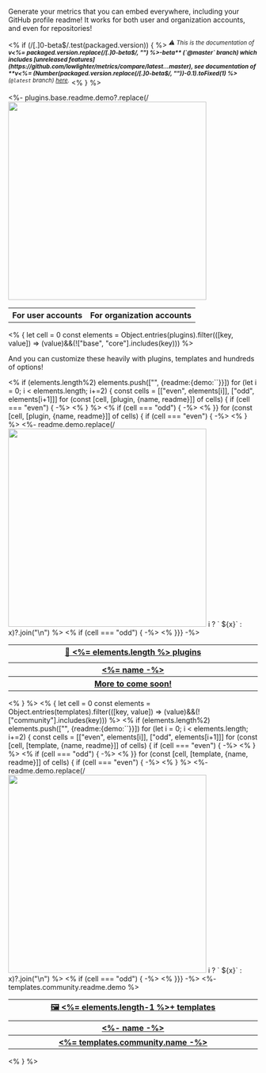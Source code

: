 Generate your metrics that you can embed everywhere, including your GitHub profile readme! It works for both user and organization accounts, and even for repositories!

<% if (/[.]0-beta$/.test(packaged.version)) { %>
<sup>*⚠️ This is the documentation of **v<%= packaged.version.replace(/[.]0-beta$/, "") %>-beta** (`@master` branch) which includes [unreleased features](https://github.com/lowlighter/metrics/compare/latest...master), see documentation of **v<%= (Number(packaged.version.replace(/[.]0-beta$/, ""))-0.1).toFixed(1) %>** (`@latest` branch) [here](https://github.com/lowlighter/metrics/blob/latest/README.md).*</sup>
<% } %>

<table>
  <tr>
    <th align="center">For user accounts</th>
    <th align="center">For organization accounts</th>
  </tr>
  <tr>
    <%- plugins.base.readme.demo?.replace(/<img src=/g, `<img alt="" width="400" src=`) %>
  </tr>
</table>
<% {
  let cell = 0
  const elements = Object.entries(plugins).filter(([key, value]) => (value)&&(!["base", "core"].includes(key)))
%>

And you can customize these heavily with plugins, templates and hundreds of options!

<table>
  <tr>
    <th colspan="2" align="center">
      <a href="source/plugins/README.md">🧩 <%= elements.length %> plugins</a>
    </th>
  </tr>
<%  if (elements.length%2)
      elements.push(["", {readme:{demo:`<td align="center"><img width="900" height="1" alt=""></td>`}}])
    for (let i = 0; i < elements.length; i+=2) {
    const cells = [["even", elements[i]], ["odd", elements[i+1]]]
      for (const [cell, [plugin, {name, readme}]] of cells) {
        if (cell === "even") {
-%>
  <tr>
<% } %>    <th><a href="source/plugins/<%= plugin %>/README.md"><%= name -%></a></th>
<%      if (cell === "odd") {
-%>  </tr>
<% }}
      for (const [cell, [plugin, {name, readme}]] of cells) {
        if (cell === "even") {
-%>
  <tr>
<% } %>    <%- readme.demo.replace(/<img src=/g, `<img alt="" width="400" src=`)?.split("\n")?.map((x, i) => i ? `  ${x}` : x)?.join("\n") %>
<%      if (cell === "odd") {
-%>  </tr>
<% }}} -%>
  <tr>
    <th colspan="2" align="center">
      <a href="https://github.com/lowlighter/metrics/projects/1">More to come soon!</a>
    </th>
  </tr>
</table>
<% } %>
<% {
  let cell = 0
  const elements = Object.entries(templates).filter(([key, value]) => (value)&&(!["community"].includes(key)))
%>
<table>
  <tr>
    <th colspan="2" align="center">
      <a href="source/templates/README.md">🖼️ <%= elements.length-1 %>+ templates</a>
    </th>
  </tr>
<%  if (elements.length%2)
      elements.push(["", {readme:{demo:`<td align="center"><img width="900" height="1" alt=""></td>`}}])
    for (let i = 0; i < elements.length; i+=2) {
    const cells = [["even", elements[i]], ["odd", elements[i+1]]]
      for (const [cell, [template, {name, readme}]] of cells) {
        if (cell === "even") {
-%>
  <tr>
<% } %>    <th><a href="source/templates/<%= template %>/README.md"><%- name -%></a></th>
<%      if (cell === "odd") {
-%>  </tr>
<% }}
    for (const [cell, [template, {name, readme}]] of cells) {
        if (cell === "even") {
-%>
  <tr>
<% } %>    <%- readme.demo.replace(/<img src=/g, `<img alt="" width="400" src=`)?.split("\n")?.map((x, i) => i ? `  ${x}` : x)?.join("\n") %>
<%      if (cell === "odd") {
-%>  </tr>
<% }}} -%>
  <tr>
    <th colspan="2"><a href="source/templates/community/README.md"><%= templates.community.name -%></a></th>
  </tr>
  <tr>
    <%- templates.community.readme.demo %>
  </tr>
</table>
<% } %>
